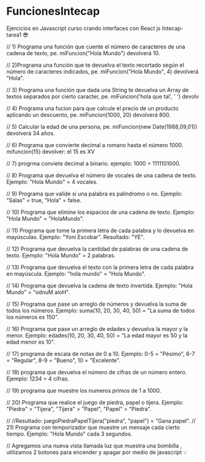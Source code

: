# FuncionesIntecap
Ejercicios en Javascript curso crando interfaces con React js 
Intecap- tarea1
😎


// 1) Programa una función que cuente el número de caracteres de una cadena de texto, pe. miFuncion("Hola Mundo") devolverá 10.

// 2)Programa una función que te devuelva el texto recortado según el número de caracteres indicados, pe. miFuncion("Hola Mundo", 4) devolverá "Hola".

// 3) Programa una función que dada una String te devuelva un Array de textos separados por cierto caracter, pe. miFuncion('hola que tal', ' ') devolv

// 4) Programa una fucion para que calcule el precio de un producto aplicando un descuento, pe. miFuncion(1000, 20) devolverá 800.

// 5) Calcular la edad de una persona, pe. miFuncion(new Date(1988,09,01)) devolverá 34 años.

// 6) Programa que convierte decimal a romano hasta el número 1000.  mifuncion(15)  devolver:  el 15 es XV

// 7) progrma conviete decimal a binario. ejemplo: 1000 = 1111101000.

// 8) Programa que devuelva el número de vocales de una cadena de texto. Ejemplo: "Hola Mundo" = 4 vocales.

// 9) Programa que valide si una palabra es palíndromo o no. Ejemplo: "Salas" = true, "Hola" = false.

// 10) Programa que elimine los espacios de una cadena de texto. Ejemplo: "Hola Mundo" = "HolaMundo".

// 11) Programa que tome la primera letra de cada palabra y lo devuelva en mayúsculas. Ejemplo: "Yoni Escobar". Resultado: "YE".

// 12) Programa que devuelva la cantidad de palabras de una cadena de texto. Ejemplo: "Hola Mundo" = 2 palabras.

// 13) Programa que devuelva el texto con la primera letra de cada palabra en mayúscula. Ejemplo: "hola mundo" = "Hola Mundo".

// 14) Programa que devuelva la cadena de texto invertida. Ejemplo: "Hola Mundo" = "odnuM aloH".

// 15) Programa que pase un arreglo de números y devuelva la suma de todos los números. Ejemplo: suma(10, 20, 30, 40, 50) = "La suma de todos los números es 150".

// 16) Programa que pase un arreglo de edades y devuelva la mayor y la menor. Ejemplo: edades(10, 20, 30, 40, 50) = "La edad mayor es 50 y la edad menor es 10".

// 17) programa de escala de notas de 0 a 10. Ejemplo: 0-5 = "Pésimo", 6-7 = "Regular", 8-9 = "Bueno", 10 = "Excelente".

// 18) programa que devuelva el número de cifras de un número entero. Ejemplo: 1234 = 4 cifras.

// 19) programa que muestre los numeros primos de 1 a 1000.

// 20) Programa que realice el juego de piedra, papel o tijera. Ejemplo: "Piedra" > "Tijera", "Tijera" > "Papel", "Papel" > "Piedra".

// //Resultado: juegoPiedraPapelTijera("piedra", "papel") = "Gana papel".
// 21) Programa con temporizador que muestre un mensaje cada cierto tiempo. Ejemplo: "Hola Mundo" cada 3 segundos.


// Agregamos una nueva vista llamada luz que muestra una bombilla , utilizamos 2 botones para encender y apagar por medio de javascript 💡